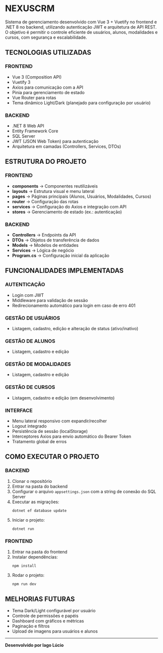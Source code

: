 
# NEXUSCRM

Sistema de gerenciamento desenvolvido com Vue 3 + Vuetify no frontend e .NET 8 no backend, utilizando autenticação JWT e arquitetura de API REST.  
O objetivo é permitir o controle eficiente de usuários, alunos, modalidades e cursos, com segurança e escalabilidade.  

## TECNOLOGIAS UTILIZADAS

### FRONTEND
- Vue 3 (Composition API)  
- Vuetify 3  
- Axios para comunicação com a API  
- Pinia para gerenciamento de estado  
- Vue Router para rotas  
- Tema dinâmico Light/Dark (planejado para configuração por usuário)  

### BACKEND
- .NET 8 Web API  
- Entity Framework Core  
- SQL Server  
- JWT (JSON Web Token) para autenticação  
- Arquitetura em camadas (Controllers, Services, DTOs)  

## ESTRUTURA DO PROJETO

### FRONTEND
- **components** → Componentes reutilizáveis  
- **layouts** → Estrutura visual e menu lateral  
- **pages** → Páginas principais (Alunos, Usuários, Modalidades, Cursos)  
- **router** → Configuração das rotas  
- **services** → Configuração do Axios e integração com API  
- **stores** → Gerenciamento de estado (ex.: autenticação)  

### BACKEND
- **Controllers** → Endpoints da API  
- **DTOs** → Objetos de transferência de dados  
- **Models** → Modelos de entidades  
- **Services** → Lógica de negócio  
- **Program.cs** → Configuração inicial da aplicação  

## FUNCIONALIDADES IMPLEMENTADAS

### AUTENTICAÇÃO
- Login com JWT  
- Middleware para validação de sessão  
- Redirecionamento automático para login em caso de erro 401  

### GESTÃO DE USUÁRIOS
- Listagem, cadastro, edição e alteração de status (ativo/inativo)  

### GESTÃO DE ALUNOS
- Listagem, cadastro e edição  

### GESTÃO DE MODALIDADES
- Listagem, cadastro e edição  

### GESTÃO DE CURSOS
- Listagem, cadastro e edição (em desenvolvimento)  

### INTERFACE
- Menu lateral responsivo com expandir/recolher  
- Logout integrado  
- Persistência de sessão (localStorage)  
- Interceptores Axios para envio automático do Bearer Token  
- Tratamento global de erros  

## COMO EXECUTAR O PROJETO

### BACKEND
1. Clonar o repositório  
2. Entrar na pasta do backend  
3. Configurar o arquivo `appsettings.json` com a string de conexão do SQL Server  
4. Executar as migrações:  
   ```bash
   dotnet ef database update
   ```
5. Iniciar o projeto:  
   ```bash
   dotnet run
   ```

### FRONTEND
1. Entrar na pasta do frontend  
2. Instalar dependências:  
   ```bash
   npm install
   ```
3. Rodar o projeto:  
   ```bash
   npm run dev
   ```

## MELHORIAS FUTURAS
- Tema Dark/Light configurável por usuário  
- Controle de permissões e papéis  
- Dashboard com gráficos e métricas  
- Paginação e filtros  
- Upload de imagens para usuários e alunos  

---  
**Desenvolvido por Iago Lúcio**  
